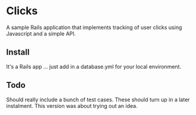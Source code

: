 Clicks
======

A sample Rails application that implements tracking of user clicks using Javascript and a simple API.

Install
-------
It's a Rails app ... just add in a database.yml for your local
environment.

Todo
----
Should really include a bunch of test cases. These should turn up in a
later instalment. This version was about trying out an idea.
